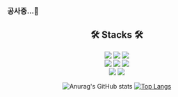### 공사중...🔨
<div align="center">
  <h2>🛠 Stacks 🛠 </h2>
  <img src="https://img.shields.io/badge/JavaScript-F7DF1E?style=flat-square&logo=JavaScript&logoColor=white"/>
  <img src="https://img.shields.io/badge/React-61DAFB?style=flat-square&logo=React&logoColor=white"/>
  <img src="https://img.shields.io/badge/Redux-764ABC?style=flat-square&logo=Redux&logoColor=white"/></br>
  <img src="https://img.shields.io/badge/Node.js-339933?style=flat-square&logo=Node.js&logoColor=white"/>
  <img src="https://img.shields.io/badge/Express-000000?style=flat-square&logo=Express&logoColor=white"/>
  <img src="https://img.shields.io/badge/PostgreSQL-47A248?style=flat-square&logo=postgreSQL&logoColor=white"/></br>
  <img src="https://img.shields.io/badge/Figma-F24E1E?style=flat-square&logo=Figma&logoColor=white"/>
  <img src="https://img.shields.io/badge/Miro-050038?style=flat-square&logo=Miro&logoColor=white"/>

  ![Anurag's GitHub stats](https://github-readme-stats.vercel.app/api?username=wookieOH&show_icons=true&theme=noctis_minimus)
  [![Top Langs](https://github-readme-stats.vercel.app/api/top-langs/?username=wookieOH&layout=compact&theme=noctis_minimus)](https://github.com/anuraghazra/github-readme-stats)
</div>
<!--
**wookieOH/wookieOH** is a ✨ _special_ ✨ repository because its `README.md` (this file) appears on your GitHub profile.

Here are some ideas to get you started:

- 🔭 I’m currently working on ...
- 🌱 I’m currently learning ...
- 👯 I’m looking to collaborate on ...
- 🤔 I’m looking for help with ...
- 💬 Ask me about ...
- 📫 How to reach me: ...
- 😄 Pronouns: ...
- ⚡ Fun fact: ...
-->
